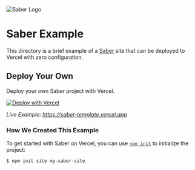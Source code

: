 ![Saber Logo](https://github.com/khulnasoft/devship/blob/main/packages/frameworks/logos/saber.svg)

# Saber Example

This directory is a brief example of a [Saber](https://saber.egoist.dev) site that can be deployed to Vercel with zero configuration.

## Deploy Your Own

Deploy your own Saber project with Vercel.

[![Deploy with Vercel](https://vercel.com/button)](https://vercel.com/new/clone?repository-url=https://github.com/khulnasoft/devship/tree/main/examples/saber&template=saber)

_Live Example: https://saber-template.vercel.app_

### How We Created This Example

To get started with Saber on Vercel, you can use [`npm init`](https://docs.npmjs.com/cli/init) to initialize the project:

```shell
$ npm init site my-saber-site
```
